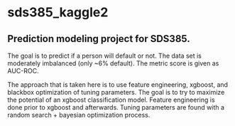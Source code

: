 # sds385_kaggle2

## Prediction modeling project for SDS385. 

The goal is to predict if a person will default or not. The data set is moderately imbalanced (only ~6% default). The metric score is given as AUC-ROC. 

The approach that is taken here is to use feature engineering, xgboost, and blackbox optimization of tuning parameters. The goal is to try to maximize the potential of an xgboost classification model. Feature engineering is done prior to xgboost and afterwards. Tuning parameters are found with a random search + bayesian optimization process.